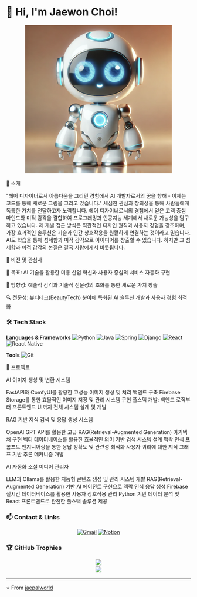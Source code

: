 # 👋 Hi, I'm Jaewon Choi!

<div align="center">
  <img src="./images/ai-robot.png" width="400" alt="AI Robot Developer"/>
</div>

🎨 소개

"헤어 디자이너로서 아름다움을 그리던 경험에서 AI 개발자로서의 꿈을 향해 - 이제는 코드를 통해 새로운 그림을 그리고 있습니다."
세심한 관심과 창의성을 통해 사람들에게 독특한 가치를 전달하고자 노력합니다. 헤어 디자이너로서의 경험에서 얻은 고객 중심 마인드와 미적 감각을 결합하여 프로그래밍과 인공지능 세계에서 새로운 가능성을 탐구하고 있습니다. 제 개발 접근 방식은 직관적인 디자인 원칙과 사용자 경험을 강조하며, 가장 효과적인 솔루션은 기술과 인간 상호작용을 원활하게 연결하는 것이라고 믿습니다. AI도 학습을 통해 섬세함과 미적 감각으로 아이디어를 창출할 수 있습니다. 하지만 그 섬세함과 미적 감각의 본질은 결국 사람에게서 비롯됩니다.


💫 비전 및 관심사

🎯 목표:
AI 기술을 활용한 미용 산업 혁신과 사용자 중심의 서비스 자동화 구현

🧭 방향성:
예술적 감각과 기술적 전문성의 조화를 통한 새로운 가치 창출

🔍 전문성:
뷰티테크(BeautyTech) 분야에 특화된 AI 솔루션 개발과 사용자 경험 최적화

### 🛠️ Tech Stack
**Languages & Frameworks**
![Python](https://img.shields.io/badge/-Python-3776AB?style=flat-square&logo=python&logoColor=white)
![Java](https://img.shields.io/badge/-Java-007396?style=flat-square&logo=java&logoColor=white)
![Spring](https://img.shields.io/badge/-Spring-6DB33F?style=flat-square&logo=spring&logoColor=white)
![Django](https://img.shields.io/badge/-Django-092E20?style=flat-square&logo=django&logoColor=white)
![React](https://img.shields.io/badge/-React-61DAFB?style=flat-square&logo=react&logoColor=black)
![React Native](https://img.shields.io/badge/-React%20Native-61DAFB?style=flat-square&logo=react&logoColor=black)

**Tools**
![Git](https://img.shields.io/badge/-Git-F05032?style=flat-square&logo=git&logoColor=white)

🚀 프로젝트

AI 이미지 생성 및 변환 시스템

FastAPI와 ComfyUI를 활용한 고성능 이미지 생성 및 처리 백엔드 구축
Firebase Storage를 통한 효율적인 이미지 저장 및 관리 시스템 구현
풀스택 개발: 백엔드 로직부터 프론트엔드 UI까지 전체 시스템 설계 및 개발


RAG 기반 지식 검색 및 응답 생성 시스템

OpenAI GPT API를 활용한 고급 RAG(Retrieval-Augmented Generation) 아키텍처 구현
벡터 데이터베이스를 활용한 효율적인 의미 기반 검색 시스템 설계
맥락 인식 프롬프트 엔지니어링을 통한 응답 정확도 및 관련성 최적화
사용자 쿼리에 대한 지식 그래프 기반 추론 메커니즘 개발


AI 자동화 소셜 미디어 관리자

LLM과 Ollama를 활용한 지능형 콘텐츠 생성 및 관리 시스템 개발
RAG(Retrieval-Augmented Generation) 기반 AI 에이전트 구현으로 맥락 인식 응답 생성
Firebase 실시간 데이터베이스를 활용한 사용자 상호작용 관리
Python 기반 데이터 분석 및 React 프론트엔드로 완전한 풀스택 솔루션 제공

### 📫 Contact & Links
<div align="center">
  
[![Gmail](https://img.shields.io/badge/-Gmail-EA4335?style=flat-square&logo=Gmail&logoColor=white)](mailto:cjw4032@gmail.com)
[![Notion](https://img.shields.io/badge/-Notion-000000?style=flat-square&logo=notion&logoColor=white)](https://www.notion.so/107bf8ca819b8018a0bff81d9dd4ab0e)

</div>

### 🏆 GitHub Trophies
<div align="center">
  <img src="https://github-profile-trophy.vercel.app/?username=jaepalworld&theme=nord&no-frame=false&no-bg=true&margin-w=4" />
</div>

<div align="center">
  <img src="https://capsule-render.vercel.app/api?type=waving&color=auto&height=100&section=footer" />
</div>

---
⭐️ From [jaepalworld](https://github.com/jaepalworld)
